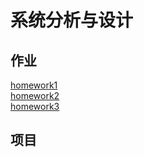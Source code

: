 # 系统分析与设计
## 作业
  [homework1](https://chengwenwu.github.io/OOAD/homework1)<br>
  [homework2](https://chengwenwu.github.io/OOAD/homework2)<br>
  [homework3](https://chengwenwu.github.io/OOAD/homework3)<br>
## 项目

